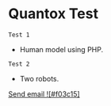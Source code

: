 # Quantox Test
```
Test 1
```
- Human model using PHP.
```
Test 2
```
- Two robots. 

[Send email ![#f03c15]](mailto:bukela@gmail.com)
